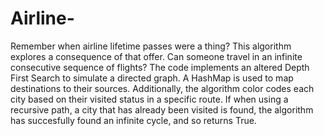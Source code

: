 # Airline-
Remember when airline lifetime passes were a thing? This algorithm explores a consequence of that offer. Can someone travel in an infinite consecutive sequence of flights? The code implements an altered Depth First Search to simulate a directed graph. A HashMap is used to map destinations to their sources. Additionally, the algorithm color codes each city based on their visited status in a specific route. If when using a recursive path, a city that has already been visited is found, the algorithm has succesfully found an infinite cycle, and so returns True. 
